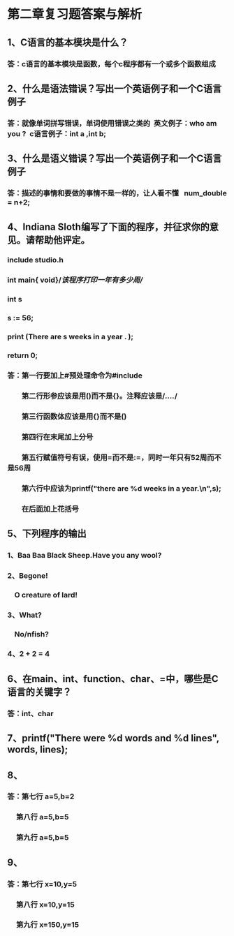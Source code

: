 # 第二章复习题答案与解析 #
## 1、C语言的基本模块是什么？ ##
### 答：c语言的基本模块是函数，每个c程序都有一个或多个函数组成 ###
## 2、什么是语法错误？写出一个英语例子和一个C语言例子 ##
### 答：就像单词拼写错误，单词使用错误之类的&ensp;英文例子：who am you ?&ensp;c语言例子：int a ,int b;  ###
## 3、什么是语义错误？写出一个英语例子和一个C语言例子 ##
### 答：描述的事情和要做的事情不是一样的，让人看不懂&ensp; num_double = n+2; ###
## 4、Indiana Sloth编写了下面的程序，并征求你的意见。请帮助他评定。 ##
### include studio.h
### int main{ void}/*该程序打印一年有多少周/*
### int s
### s := 56;
### print (There are s weeks in a year . );
### return 0; ###
### 答：第一行要加上#预处理命令为#include
### &emsp;&emsp;第二行形参应该是用()而不是{}。注释应该是/*....*/ ###
### &emsp;&emsp;第三行函数体应该是用{}而不是()
### &emsp;&emsp;第四行在末尾加上分号
### &emsp;&emsp;第五行赋值符号有误，使用=而不是:=，同时一年只有52周而不是56周
### &emsp;&emsp;第六行中应该为printf("there are %d weeks in a year.\n",s);
### &emsp;&emsp;在后面加上花括号 ###
## 5、下列程序的输出 ##
### 1、Baa Baa Black Sheep.Have you any wool?
### 2、Begone!
### &emsp;O creature of lard!
### 3、What?
### &emsp;No/nfish?
### 4、2 + 2 = 4
## 6、在main、int、function、char、=中，哪些是C语言的关键字？
### 答：int、char ###
## 7、printf("There were %d words and %d lines", words, lines); ##
## 8、
### 答：第七行 a=5,b=2
### &emsp; 第八行 a=5,b=5
### &emsp; 第九行 a=5,b=5 ###
## 9、
### 答：第七行 x=10,y=5
### &emsp; 第八行 x=10,y=15
### &emsp; 第九行 x=150,y=15 ###


